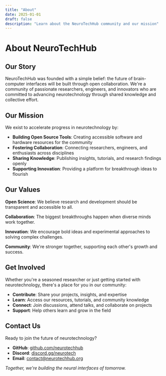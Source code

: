 ```yaml
---
title: "About"
date: 2025-01-01
draft: false
description: "Learn about the NeuroTechHub community and our mission"
---
```


# About NeuroTechHub

## Our Story

NeuroTechHub was founded with a simple belief: the future of brain-computer interfaces will be built through open collaboration. We're a community of passionate researchers, engineers, and innovators who are committed to advancing neurotechnology through shared knowledge and collective effort.

## Our Mission

We exist to accelerate progress in neurotechnology by:

- **Building Open Source Tools**: Creating accessible software and hardware resources for the community
- **Fostering Collaboration**: Connecting researchers, engineers, and enthusiasts across disciplines
- **Sharing Knowledge**: Publishing insights, tutorials, and research findings openly
- **Supporting Innovation**: Providing a platform for breakthrough ideas to flourish

## Our Values

**Open Science**: We believe research and development should be transparent and accessible to all.

**Collaboration**: The biggest breakthroughs happen when diverse minds work together.

**Innovation**: We encourage bold ideas and experimental approaches to solving complex challenges.

**Community**: We're stronger together, supporting each other's growth and success.

## Get Involved

Whether you're a seasoned researcher or just getting started with neurotechnology, there's a place for you in our community:

- **Contribute**: Share your projects, insights, and expertise
- **Learn**: Access our resources, tutorials, and community knowledge
- **Connect**: Join discussions, attend talks, and collaborate on projects
- **Support**: Help others learn and grow in the field

## Contact Us

Ready to join the future of neurotechnology?

- **GitHub**: [github.com/neurotechhub](https://github.com/neurotechhub)
- **Discord**: [discord.gg/neurotech](https://discord.gg/neurotech)
  </li>
- **Email**: contact@neurotechhub.org

_Together, we're building the neural interfaces of tomorrow._
